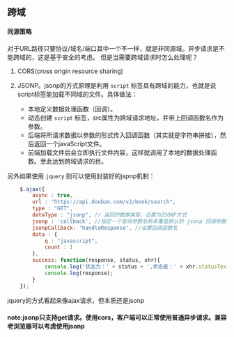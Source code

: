 ## 跨域
#### 同源策略
对于URL路径只要协议/域名/端口其中一个不一样，就是非同源域。异步请求是不能跨域的，这是基于安全的考虑。
但是当需要跨域请求时怎么处理呢？
1. CORS(cross origin resource sharing)

2. JSONP。jsonp的方式原理是利用 `script` 标签具有跨域的能力，也就是说script标签能加载不同域的文件。具体做法：
    - 本地定义数据处理函数（回调）。
    - 动态创建 `script` 标签，src属性为跨域请求地址，并带上回调函数名作为参数。
    - 后端将所请求数据以参数的形式传入回调函数（其实就是字符串拼接），然后返回一个javaScript文件。
    - 前端加载文件后会立即执行文件内容，这样就调用了本地的数据处理函数。至此达到跨域请求的目。

另外如果使用 `jquery` 则可以使用封装好的jspnp机制：
 ```javaScript
     $.ajax({
         async : true,
         url : "https://api.douban.com/v2/book/search",
         type : "GET",
         dataType : "jsonp", // 返回的数据类型，设置为JSONP方式
         jsonp : 'callback', //指定一个查询参数名称来覆盖默认的 jsonp 回调参数名 callback
         jsonpCallback: 'handleResponse', //设置回调函数名
         data : {
             q : "javascript",
             count : 1
         },
         success: function(response, status, xhr){
             console.log('状态为：' + status + ',状态是：' + xhr.statusText);
             console.log(response);
         }
     });

 ```
 jquery的方式看起来像ajax请求，但本质还是jsonp
 
 #### note:jsonp只支持get请求。使用cors，客户端可以正常使用普通异步请求。兼容老浏览器可以考虑使用jsonp


